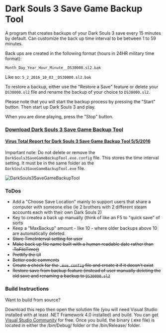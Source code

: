 # Dark Souls 3 Save Game Backup Tool

A program that creates backups of your Dark Souls 3 save every 15 minutes by default. Can customize the back up time interval to be between 1 to 59 minutes.

Back ups are created in the following format (hours in 24HR military time format):

`Month_Day_Year_Hour_Minute__DS30000.sl2.bak`

Like so: `5_2_2016_10_03__DS30000.sl2.bak`

To restore a backup, either use the "Restore a Save" feature or delete your `DS30000.sl2` file and rename the backup of your choice to `DS30000.sl2`.

Please note that you will start the backup process by pressing the "Start" button. Then start up Dark Souls 3 and play.

When you are done playing, press the "Stop" button.

### [Download Dark Souls 3 Save Game Backup Tool](http://www.nexusmods.com/darksouls3/mods/16?)

#### [Virus Total Report for Dark Souls 3 Save Game Backup Tool 5/5/2016](https://www.virustotal.com/en/file/7cd31e90694bbe896272e5c81eca0762cb5f860ad926077c3673ba2e3a4a2253/analysis/1462494364/)

Important note: Do not delete or remove the `DarkSouls3SaveGameBackupTool.exe.config` file. This stores the time interval setting. It must be in the same folder as the `DarkSouls3SaveGameBackupTool.exe` file.

![DarkSouls3SaveGameBackupTool](https://github.com/insane0hflex/DarkSouls3SaveGameBackupTool/blob/master/Images/example.png)

### ToDos
- Add a "Choose Save Location" mainly to support users that share a computer with someone else (ie 2 brothers with 2 different steam accounts each with their own Dark Souls 2)
- Key to createa a back up manually (think of like an F5 to "quick save" of sorts
- Keep a "MaxBackup" amount - like 10 - where older backups above 10 are automatically deleted.
- ~~Store TimeInterval setting for user~~
- ~~Make back up file name built with a human readable date rather than .ToFileTime()~~
- ~~Prettify the UI~~
- ~~Better code comments~~
- ~~Create a check for the `.exe.config` file and create it if it doesn't exist~~
- ~~Restore save from backup feature (instead of user manually deleting the old save and renaming a backup to `DS30000.sl2`~~


### Build Instructions

Want to build from source?

Download this repo then open the solution file (you will need Visual Studio installed with at least .NET Framework 4.0 installed) and build. You can get [Visual Studio Community](https://www.visualstudio.com/en-us/visual-studio-homepage-vs.aspx) for free. Once you build, the binary (.exe file) is located in either the /bin/Debug/ folder or the /bin/Release/ folder.


